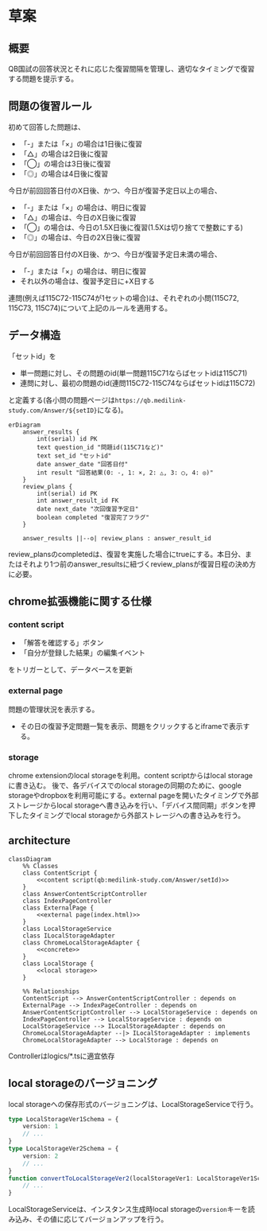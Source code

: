 # 草案

## 概要

QB国試の回答状況とそれに応じた復習間隔を管理し、適切なタイミングで復習する問題を提示する。

## 問題の復習ルール

初めて回答した問題は、

- 「-」または「×」の場合は1日後に復習
- 「△」の場合は2日後に復習
- 「◯」の場合は3日後に復習
- 「◎」の場合は4日後に復習

今日が前回回答日付のX日後、かつ、今日が復習予定日以上の場合、

- 「-」または「×」の場合は、明日に復習
- 「△」の場合は、今日のX日後に復習
- 「◯」の場合は、今日の1.5X日後に復習(1.5Xは切り捨てで整数にする)
- 「◎」の場合は、今日の2X日後に復習

今日が前回回答日付のX日後、かつ、今日が復習予定日未満の場合、

- 「-」または「×」の場合は、明日に復習
- それ以外の場合は、復習予定日に+X日する

連問(例えば115C72-115C74が1セットの場合)は、それぞれの小問(115C72, 115C73, 115C74)について上記のルールを適用する。

## データ構造

「セットid」を

- 単一問題に対し、その問題のid(単一問題115C71ならばセットidは115C71)
- 連問に対し、最初の問題のid(連問115C72-115C74ならばセットidは115C72)

と定義する(各小問の問題ページは`https://qb.medilink-study.com/Answer/${setID}`になる)。

```mermaid
erDiagram
    answer_results {
        int(serial) id PK
        text question_id "問題id(115C71など)"
        text set_id "セットid"
        date answer_date "回答日付"
        int result "回答結果(0: -, 1: ×, 2: △, 3: ◯, 4: ◎)"
    }
    review_plans {
        int(serial) id PK
        int answer_result_id FK
        date next_date "次回復習予定日"
        boolean completed "復習完了フラグ"
    }

    answer_results ||--o| review_plans : answer_result_id
```

review_plansのcompletedは、復習を実施した場合にtrueにする。本日分、またはそれより1つ前のanswer_resultsに紐づくreview_plansが復習日程の決め方に必要。

## chrome拡張機能に関する仕様

### content script

- 「解答を確認する」ボタン
- 「自分が登録した結果」の編集イベント

をトリガーとして、データベースを更新

### external page

問題の管理状況を表示する。

- その日の復習予定問題一覧を表示、問題をクリックするとiframeで表示する。

### storage

chrome extensionのlocal storageを利用。content scriptからはlocal storageに書き込む。
後で、各デバイスでのlocal storageの同期のために、google storageやdropboxを利用可能にする。external pageを開いたタイミングで外部ストレージからlocal storageへ書き込みを行い、「デバイス間同期」ボタンを押下したタイミングでlocal storageから外部ストレージへの書き込みを行う。

## architecture

```mermaid
classDiagram
    %% Classes
    class ContentScript {
        <<content script(qb:medilink-study.com/Answer/setId)>>
    }
    class AnswerContentScriptController
    class IndexPageController
    class ExternalPage {
        <<external page(index.html)>>
    }
    class LocalStorageService
    class ILocalStorageAdapter
    class ChromeLocalStorageAdapter {
        <<concrete>>
    }
    class LocalStorage {
        <<local storage>>
    }

    %% Relationships
    ContentScript --> AnswerContentScriptController : depends on
    ExternalPage --> IndexPageController : depends on
    AnswerContentScriptController --> LocalStorageService : depends on
    IndexPageController --> LocalStorageService : depends on
    LocalStorageService --> ILocalStorageAdapter : depends on
    ChromeLocalStorageAdapter --|> ILocalStorageAdapter : implements
    ChromeLocalStorageAdapter --> LocalStorage : depends on

```

Controllerはlogics/*.tsに適宜依存

## local storageのバージョニング

local storageへの保存形式のバージョニングは、LocalStorageServiceで行う。

```ts
type LocalStorageVer1Schema = {
    version: 1
    // ...
}
type LocalStorageVer2Schema = {
    version: 2
    // ...
}
function convertToLocalStorageVer2(localStorageVer1: LocalStorageVer1Schema){
    // ...
}
```

LocalStorageServiceは、インスタンス生成時local storageの`version`キーを読み込み、その値に応じてバージョンアップを行う。
